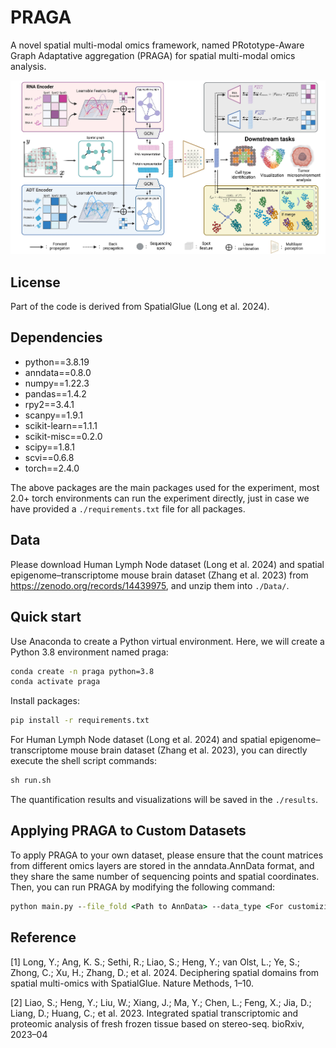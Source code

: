 # PRAGA
A novel spatial multi-modal omics framework, named PRototype-Aware Graph Adaptative aggregation (PRAGA) for spatial multi-modal omics analysis.

![Local Image](./Pic/framework.jpg)

## License
Part of the code is derived from SpatialGlue (Long et al. 2024).

## Dependencies
* python==3.8.19
* anndata==0.8.0
* numpy==1.22.3
* pandas==1.4.2
* rpy2==3.4.1
* scanpy==1.9.1
* scikit-learn==1.1.1
* scikit-misc==0.2.0
* scipy==1.8.1
* scvi==0.6.8
* torch==2.4.0 <br>

The above packages are the main packages used for the experiment, most 2.0+ torch environments can run the experiment directly, just in case we have provided a `./requirements.txt` file for all packages.  

## Data
Please download Human Lymph Node dataset (Long et al. 2024) and spatial epigenome–transcriptome mouse
brain dataset (Zhang et al. 2023) from https://zenodo.org/records/14439975, and unzip them into `./Data/`.

## Quick start

Use Anaconda to create a Python virtual environment. Here, we will create a Python 3.8 environment named praga:
```cmd
conda create -n praga python=3.8
conda activate praga
```
Install  packages:
```cmd
pip install -r requirements.txt
```

For Human Lymph Node dataset (Long et al. 2024) and spatial epigenome–transcriptome mouse
brain dataset (Zhang et al. 2023), you can directly execute the shell script commands:
```cmd
sh run.sh
```
The quantification results and visualizations will be saved in the `./results`.

## Applying PRAGA to Custom Datasets

To apply PRAGA to your own dataset, please ensure that the count matrices from different omics layers are stored in the anndata.AnnData format, and they share the same number of sequencing points and spatial coordinates. Then, you can run PRAGA by modifying the following command:

```cmd
python main.py --file_fold <Path to AnnData> --data_type <For customizing data preprocessing and training strategies> --n_clusters <Number of clusters for inference> --init_k <Estimated number of clusters for train> --KNN_k 20 --RNA_weight <reconstruction weigh of modal1> --ADT_weight <reconstruction weigh of modal2> --vis_out_path <Path to save visualizations, results/XXX.png> --txt_out_path <Path to save cluster labels, results/XXX.txt>
```

## Reference
[1] Long, Y.; Ang, K. S.; Sethi, R.; Liao, S.; Heng, Y.; van Olst, L.; Ye, S.; Zhong, C.; Xu, H.; Zhang, D.; et al. 2024. Deciphering spatial domains from spatial multi-omics with SpatialGlue. Nature Methods, 1–10.

[2] Liao, S.; Heng, Y.; Liu, W.; Xiang, J.; Ma, Y.; Chen, L.; Feng, X.; Jia, D.; Liang, D.; Huang, C.; et al. 2023. Integrated spatial transcriptomic and proteomic analysis of fresh frozen tissue based on stereo-seq. bioRxiv, 2023–04
